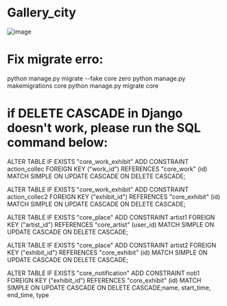 # Gallery_city
![image](https://github.com/Hoaihx123/Gallery_city/assets/99666261/34e4c470-c7ee-42c5-927d-1882b6343464)
# Fix migrate erro: 
python manage.py migrate --fake core zero 
python manage.py makemigrations core 
python manage.py migrate core     
# if DELETE CASCADE in Django doesn't work, please run the SQL command below:
ALTER TABLE IF EXISTS "core_work_exhibit"
    ADD CONSTRAINT action_collec FOREIGN KEY ("work_id")
    REFERENCES "core_work" (id) MATCH SIMPLE
    ON UPDATE CASCADE
    ON DELETE CASCADE;

ALTER TABLE IF EXISTS "core_work_exhibit"
    ADD CONSTRAINT action_collec2 FOREIGN KEY ("exhibit_id")
    REFERENCES "core_exhibit" (id) MATCH SIMPLE
    ON UPDATE CASCADE
    ON DELETE CASCADE;

ALTER TABLE IF EXISTS "core_place"
    ADD CONSTRAINT artist1 FOREIGN KEY ("artist_id")
    REFERENCES "core_artist" (user_id) MATCH SIMPLE
    ON UPDATE CASCADE
    ON DELETE CASCADE;

ALTER TABLE IF EXISTS "core_place"
    ADD CONSTRAINT artist2 FOREIGN KEY ("exhibit_id")
    REFERENCES "core_exhibit" (id) MATCH SIMPLE
    ON UPDATE CASCADE
    ON DELETE CASCADE;

ALTER TABLE IF EXISTS "core_notification"
    ADD CONSTRAINT noti1 FOREIGN KEY ("exhibit_id")
    REFERENCES "core_exhibit" (id) MATCH SIMPLE
    ON UPDATE CASCADE
    ON DELETE CASCADE;name, start_time, end_time, type



